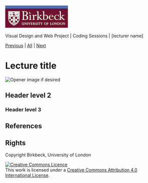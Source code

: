 ![Birkbeck, University of London](images/birkbeck-logo.jpg)

Visual Design and Web Project | Coding Sessions | [lecturer name]

[Previous](path/to/file.md) | [All](README.md) | [Next](path/to/file.md)

# Lecture title

![Opener image if desired](path/to/image.png)

## Header level 2

### Header level 3


## References


## Rights
Copyright Birkbeck, University of London

<a rel="license" href="http://creativecommons.org/licenses/by/4.0/"><img alt="Creative Commons Licence" src="https://i.creativecommons.org/l/by/4.0/88x31.png" /></a><br />This work is licensed under a <a rel="license" href="http://creativecommons.org/licenses/by/4.0/">Creative Commons Attribution 4.0 International License</a>.
